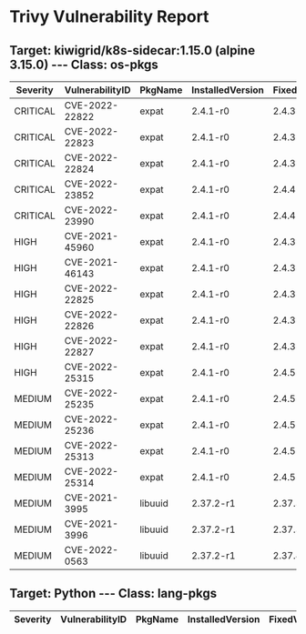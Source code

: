 # Trivy Vulnerability Report

## Target: kiwigrid/k8s-sidecar:1.15.0 (alpine 3.15.0) --- Class: os-pkgs
|Severity|VulnerabilityID|PkgName|InstalledVersion|FixedVersion|
|--------|---------------|-------|----------------|------------|
|CRITICAL|CVE-2022-22822|expat|2.4.1-r0|2.4.3-r0|
|CRITICAL|CVE-2022-22823|expat|2.4.1-r0|2.4.3-r0|
|CRITICAL|CVE-2022-22824|expat|2.4.1-r0|2.4.3-r0|
|CRITICAL|CVE-2022-23852|expat|2.4.1-r0|2.4.4-r0|
|CRITICAL|CVE-2022-23990|expat|2.4.1-r0|2.4.4-r0|
|HIGH|CVE-2021-45960|expat|2.4.1-r0|2.4.3-r0|
|HIGH|CVE-2021-46143|expat|2.4.1-r0|2.4.3-r0|
|HIGH|CVE-2022-22825|expat|2.4.1-r0|2.4.3-r0|
|HIGH|CVE-2022-22826|expat|2.4.1-r0|2.4.3-r0|
|HIGH|CVE-2022-22827|expat|2.4.1-r0|2.4.3-r0|
|HIGH|CVE-2022-25315|expat|2.4.1-r0|2.4.5-r0|
|MEDIUM|CVE-2022-25235|expat|2.4.1-r0|2.4.5-r0|
|MEDIUM|CVE-2022-25236|expat|2.4.1-r0|2.4.5-r0|
|MEDIUM|CVE-2022-25313|expat|2.4.1-r0|2.4.5-r0|
|MEDIUM|CVE-2022-25314|expat|2.4.1-r0|2.4.5-r0|
|MEDIUM|CVE-2021-3995|libuuid|2.37.2-r1|2.37.3-r0|
|MEDIUM|CVE-2021-3996|libuuid|2.37.2-r1|2.37.3-r0|
|MEDIUM|CVE-2022-0563|libuuid|2.37.2-r1|2.37.4-r0|

## Target: Python --- Class: lang-pkgs
|Severity|VulnerabilityID|PkgName|InstalledVersion|FixedVersion|
|--------|---------------|-------|----------------|------------|

